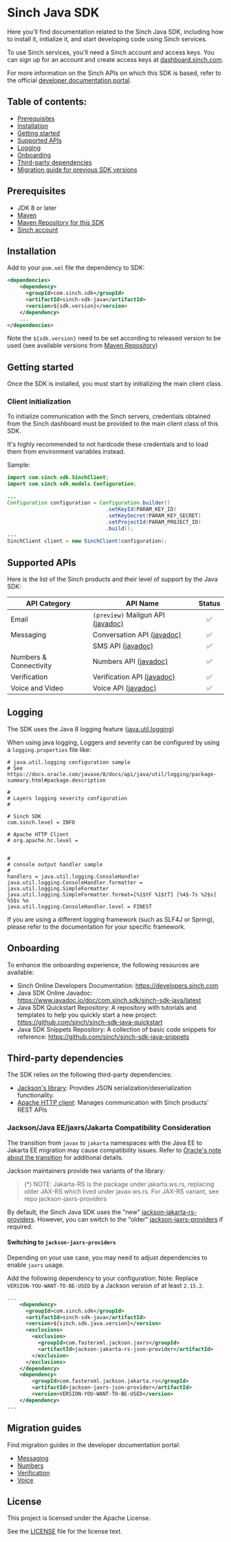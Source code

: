 # Sinch Java SDK

Here you'll find documentation related to the Sinch Java SDK, including how to install it, initialize it, and start developing <language> code using Sinch services.

To use Sinch services, you'll need a Sinch account and access keys. You can sign up for an account and create access keys at [dashboard.sinch.com](https://dashboard.sinch.com).

For more information on the Sinch APIs on which this SDK is based, refer to the official [developer documentation portal](https://developers.sinch.com).

## Table of contents:
- [Prerequisites](#prerequisites)
- [Installation](#installation)
- [Getting started](#getting-started)
- [Supported APIs](#supported-apis)
- [Logging](#logging)
- [Onboarding](#onboarding)
- [Third-party dependencies](#third-party-dependencies)
- [Migration guide for previous SDK versions](#migration-guides)

## Prerequisites

- JDK 8 or later
- [Maven](https://maven.apache.org/)
- [Maven Repository for this SDK](https://central.sonatype.com/artifact/com.sinch.sdk/sinch-sdk-java)
- [Sinch account](https://dashboard.sinch.com)

## Installation

Add to your `pom.xml` file the dependency to SDK:
```xml  
<dependencies>
    <dependency>
      <groupId>com.sinch.sdk</groupId>
      <artifactId>sinch-sdk-java</artifactId>
      <version>${sdk.version}</version>
    </dependency>
    ...
</dependencies>
```
Note the `${sdk.version}` need to be set according to released version to be used (see available versions from [Maven Repository](https://central.sonatype.com/artifact/com.sinch.sdk/sinch-sdk-java))

## Getting started

Once the SDK is installed, you must start by initializing the main client class.

### Client initialization

To initialize communication with the Sinch servers, credentials obtained from the Sinch dashboard must be provided to the main client class of this SDK.

It's highly recommended to not hardcode these credentials and to load them from environment variables instead.

Sample:

```java
import com.sinch.sdk.SinchClient;
import com.sinch.sdk.models.Configuration;

...
Configuration configuration = Configuration.builder()
                                .setKeyId(PARAM_KEY_ID)
                                .setKeySecret(PARAM_KEY_SECRET)
                                .setProjectId(PARAM_PROJECT_ID)
                                .build();
...
SinchClient client = new SinchClient(configuration);
```

## Supported APIs

Here is the list of the Sinch products and their level of support by the Java SDK:

| API Category           | API Name                                                                                                                                               | Status |
|------------------------|--------------------------------------------------------------------------------------------------------------------------------------------------------|:------:|
| Email                  | `(preview)` Mailgun API [(javadoc)](https://www.javadoc.io/doc/com.sinch.sdk/sinch-sdk-java/latest/com/sinch/sdk/domains/mailgun/package-summary.html) |   ✅    |
| Messaging              | Conversation API [(javadoc)](https://www.javadoc.io/doc/com.sinch.sdk/sinch-sdk-java/latest/com/sinch/sdk/domains/conversation/package-summary.html)   |   ✅    |
|                        | SMS API [(javadoc)](https://www.javadoc.io/doc/com.sinch.sdk/sinch-sdk-java/latest/com/sinch/sdk/domains/sms/package-summary.html)                     |   ✅    |
| Numbers & Connectivity | Numbers API [(javadoc)](https://www.javadoc.io/doc/com.sinch.sdk/sinch-sdk-java/latest/com/sinch/sdk/domains/numbers/package-summary.html)             |   ✅    |
| Verification           | Verification API [(javadoc)](https://www.javadoc.io/doc/com.sinch.sdk/sinch-sdk-java/latest/com/sinch/sdk/domains/verification/package-summary.html)   |   ✅    |
| Voice and Video        | Voice API [(javadoc)](https://www.javadoc.io/doc/com.sinch.sdk/sinch-sdk-java/latest/com/sinch/sdk/domains/voice/package-summary.html)                 |   ✅    |


## Logging

The SDK uses the Java 8 logging feature ([java.util.logging](https://docs.oracle.com/javase/8/docs/api/java/util/logging/package-summary.html#package.description))

When using java logging, Loggers and severity can be configured by using a `logging.properties` file like:
```
# java.util.logging configuration sample
# See https://docs.oracle.com/javase/8/docs/api/java/util/logging/package-summary.html#package.description

#
# Layers logging severity configuration
#

# Sinch SDK 
com.sinch.level = INFO

# Apache HTTP Client
# org.apache.hc.level = 


#
# console output handler sample
#
handlers = java.util.logging.ConsoleHandler
java.util.logging.ConsoleHandler.formatter = java.util.logging.SimpleFormatter
java.util.logging.SimpleFormatter.format=[%1$tF %1$tT] [%4$-7s %2$s] %5$s %n
java.util.logging.ConsoleHandler.level = FINEST
```
If you are using a different logging framework (such as SLF4J or Spring), please refer to the documentation for your specific framework.

## Onboarding

To enhance the onboarding experience, the following resources are available:
- Sinch Online Developers Documentation: https://developers.sinch.com 
- Java SDK Online Javadoc: https://www.javadoc.io/doc/com.sinch.sdk/sinch-sdk-java/latest
- Java SDK Quickstart Repository: A repository with tutorials and templates to help you quickly start a new project: https://github.com/sinch/sinch-sdk-java-quickstart
- Java SDK Snippets Repository: A collection of basic code snippets for reference: https://github.com/sinch/sinch-sdk-java-snippets

## Third-party dependencies
The SDK relies on the following third-party dependencies:
- [Jackson's library](https://github.com/FasterXML/jackson-jakarta-rs-providers): Provides JSON serialization/deserialization functionality.
- [Apache HTTP client](https://hc.apache.org/httpcomponents-client-5.4.x/5.4.1/httpclient5/project-info.html): Manages communication with Sinch products' REST APIs 

### Jackson/Java EE/jaxrs/Jakarta Compatibility Consideration
The transition from <code>javax</code> to <code>jakarta</code> namespaces with the Java EE to Jakarta EE migration may cause compatibility issues. Refer to [Oracle's note about the transition](https://blogs.oracle.com/javamagazine/post/transition-from-java-ee-to-jakarta-ee) for additional details.

Jackson maintainers provide two variants of the library:
> (*) NOTE: Jakarta-RS is the package under jakarta.ws.rs, replacing older JAX-RS which lived under javax.ws.rs. For JAX-RS variant, see repo jackson-jaxrs-providers

By default, the Sinch Java SDK uses the "new" [jackson-jakarta-rs-providers](https://github.com/FasterXML/jackson-jakarta-rs-providers). However, you can switch to the "older" [jackson-jaxrs-providers](https://github.com/FasterXML/jackson-jaxrs-providers) if required.

#### Switching to <code>jackson-jaxrs-providers</code>
Depending on your use case, you may need to adjust dependencies to enable <code>jaxrs</code> usage.

Add the following dependency to your configuration:
Note: Replace <code>VERSION-YOU-WANT-TO-BE-USED</code> by a Jackson version of at least `2.15.2`.
```xml
...
    <dependency>
      <groupId>com.sinch.sdk</groupId>
      <artifactId>sinch-sdk-java</artifactId>
      <version>${sinch.sdk.java.version}</version>
      <exclusions>
        <exclusion>
          <groupId>com.fasterxml.jackson.jaxrs</groupId>
          <artifactId>jackson-jakarta-rs-json-provider</artifactId>
        </exclusion>
      </exclusions>
    </dependency>
    <dependency>
        <groupId>com.fasterxml.jackson.jakarta.rs</groupId>
        <artifactId>jackson-jaxrs-json-provider</artifactId>
        <version>VERSION-YOU-WANT-TO-BE-USED</version>
    </dependency>
...
```

## Migration guides
Find migration guides in the developer documentation portal:
- [Messaging](https://developers.sinch.com/docs/sms/sdks/java/migration-guides)
- [Numbers](https://developers.sinch.com/docs/numbers/sdk/java/migration-guides/migration-to-versioned)
- [Verification](https://developers.sinch.com/docs/verification/sdk/java/migration-guides/migration-to-versioned)
- [Voice](https://developers.sinch.com/docs/voice/sdk/java/migration-guides/migration-to-versioned)

## License

This project is licensed under the Apache License. 

See the [LICENSE](LICENSE) file for the license text.
